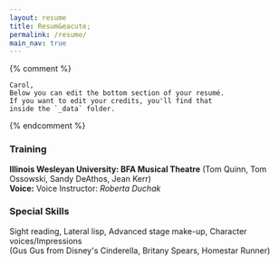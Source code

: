 ```yaml
---
layout: resume
title: Resum&eacute;
permalink: /resume/
main_nav: true
---
```




{% comment %}


    Carol,
    Below you can edit the bottom section of your resumé.
    If you want to edit your credits, you'll find that
    inside the `_data` folder.


{% endcomment %}

  




### Training

__Illinois Wesleyan University: BFA Musical Theatre__ (Tom Quinn, Tom Ossowski, Sandy DeAthos, Jean Kerr)  
__Voice:__ Voice Instructor: *Roberta Duchak*

### Special Skills

Sight reading, Lateral lisp, Advanced stage make-up, Character voices/Impressions  
(Gus Gus from Disney's Cinderella, Britany Spears, Homestar Runner)
